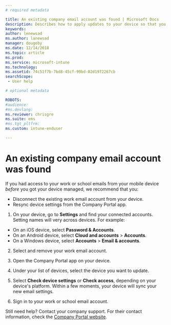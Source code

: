 ```yaml
---
# required metadata

title: An existing company email account was found | Microsoft Docs
description: Describes how to apply updates to your device so that you can access your work or school email again.
keywords:
author: lenewsad
ms.author: lanewsad
manager: dougeby
ms.date: 12/14/2018
ms.topic: article
ms.prod:
ms.service: microsoft-intune
ms.technology:
ms.assetid: 74c51f7b-7bd8-45cf-99bd-02d1972267cb
searchScope:
 - User help

# optional metadata

ROBOTS:   
#audience:
#ms.devlang:
ms.reviewer: chrisgre
ms.suite: ems
#ms.tgt_pltfrm:
ms.custom: intune-enduser

---
```


# An existing company email account was found

If you had access to your work or school emails from your mobile device *before* you got your device managed, we recommend that you:

* Disconnect the existing work email account from your device.
* Resync device settings from the Company Portal app.  

1.  On your device, go to **Settings** and find your connected accounts. Setting names will very across devices. For example:
 * On an iOS device, select **Password & Accounts**.
 * On an Android device, select **Cloud and accounts** > **Accounts**.
 * On a Windows device, select **Accounts** > **Email & accounts**.
 
2. Select and remove your work email account.

3. Open the Company Portal app on your device.  

4. Under your list of devices, select the device you want to update.

5. Select **Check device settings** or **Check access**, depending on your device's platform. Within a few moments, your device will sync your new email settings.

6. Sign in to your work or school email account.

Still need help? Contact your company support. For their contact information, check the [Company Portal website](https://go.microsoft.com/fwlink/?linkid=2010980).
